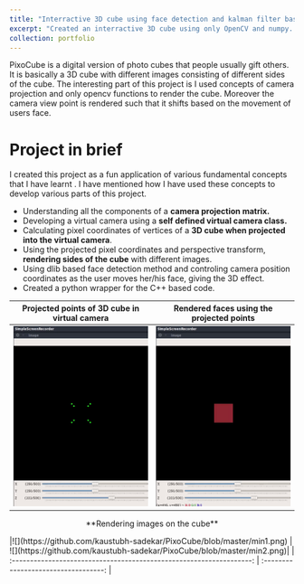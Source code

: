 ```yaml
---
title: "Interractive 3D cube using face detection and kalman filter based tracking"
excerpt: "Created an interractive 3D cube using only OpenCV and numpy. Rendering was also done using oply OpenCV and not using OpenGL<br/><img src='/images/pixocube.gif'>"
collection: portfolio
---
```


PixoCube is a digital version of photo cubes that people usually gift others. It is basically a 3D cube with different images consisting of different sides of the cube. The interesting part of this project is 
I used concepts of camera projection and only opencv functions to render the cube. Moreover the camera view point is rendered such that it shifts based on the movement of users face.  

Project in brief
================

I created this project as a fun application of various fundamental concepts that I have learnt . I have mentioned how I have used these concepts to develop
various parts of this project.
* Understanding all the components of a **camera projection matrix.**
* Developing a virtual camera using a **self defined virtual camera class.**
* Calculating pixel coordinates of vertices of a **3D cube when projected into the virtual camera**.
* Using the projected pixel coordinates and perspective transform, **rendering sides of the cube** with different images.
* Using dlib based face detection method and controling camera position coordinates as the user moves her/his face, giving the 3D effect.
* Created a python wrapper for the C++ based code.

| **Projected points of 3D cube in virtual camera** | **Rendered faces using the projected points** |
| :--------------------------------------------: | :----------------------------------------: |
|![](https://github.com/kaustubh-sadekar/PixoCube/blob/master/proj1.gif) | ![](https://github.com/kaustubh-sadekar/PixoCube/blob/master/proj2.gif) |

<p align='center'>
  **Rendering images on the cube**
</p>
|![](https://github.com/kaustubh-sadekar/PixoCube/blob/master/min1.png) | ![](https://github.com/kaustubh-sadekar/PixoCube/blob/master/min2.png)|
| :------------------------------------------------------------------: | :----------------------------------: |




